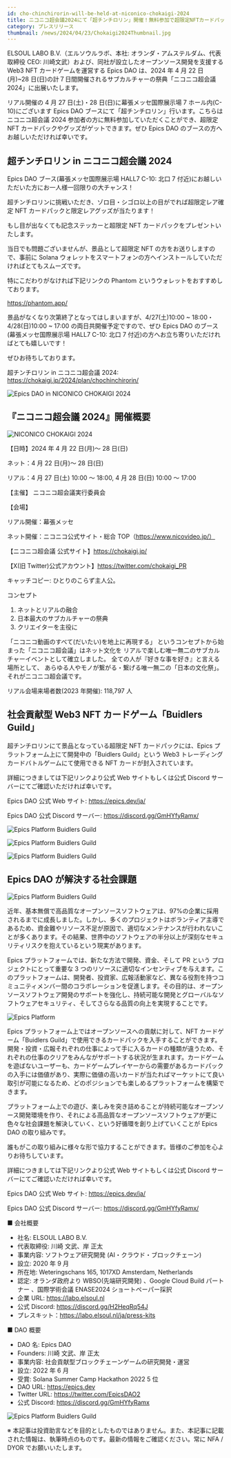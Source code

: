 ```yaml
---
id: cho-chinchirorin-will-be-held-at-niconico-chokaigi-2024
title: ニコニコ超会議2024にて「超チンチロリン」開催！無料参加で超限定NFTカードパックとグッズをゲット
category: プレスリリース
thumbnail: /news/2024/04/23/Chokaigi2024Thumbnail.jpg
---
```


ELSOUL LABO B.V.（エルソウルラボ、本社: オランダ・アムステルダム、代表取締役
CEO: 川崎文武）および、同社が設立したオープンソース開発を支援する Web3 NFT
カードゲームを運営する Epics DAO は、2024 年 4 月 22 日(月)~28
日(日)の計７日間開催されるサブカルチャーの祭典「ニコニコ超会議
2024」に出展いたします。

リアル開催の 4 月 27 日(土)・28 日(日)に幕張メッセ国際展示場 7
ホール内(C-10)にございます Epics DAO
ブースにて「超チンチロリン」行います。こちらはニコニコ超会議 2024
参加者の方に無料参加していただくことができ、超限定 NFT
カードパックやグッズがゲットできます。ぜひ Epics DAO
のブースの方へお越しいただければ幸いです。

## 超チンチロリン in ニコニコ超会議 2024

Epics DAO ブース(幕張メッセ国際展示場 HALL7 C-10: 北口 7
付近)にお越しいただいた方にお一人様一回限りの大チャンス！

超チンチロリンに挑戦いただき、ゾロ目・シゴロ以上の目がでれば超限定レア確定 NFT
カードパックと限定レアグッズが当たります！

もし目が出なくても記念ステッカーと超限定 NFT
カードパックをプレゼントいたします。

当日でも問題ございませんが、景品として超限定 NFT の方をお送りしますので、事前に
Solana
ウォレットをスマートフォンの方へインストールしていただければとてもスムーズです。

特にこだわりがなければ下記リンクの Phantom
というウォレットをおすすめしております。

https://phantom.app/

景品がなくなり次第終了となってはしまいますが、4/27(土)10:00 ~
18:00・4/28(日)10:00 ~ 17:00 の両日共開催予定ですので、ぜひ Epics DAO
のブース(幕張メッセ国際展示場 HALL7 C-10: 北口 7
付近)の方へお立ち寄りいただければとても嬉しいです！

ぜひお待ちしております。

超チンチロリン in ニコニコ超会議 2024:
https://chokaigi.jp/2024/plan/chochinchirorin/

![Epics DAO in NICONICO CHOKAIGI 2024](/news/2024/04/23/Chokaigi2024MainPoster.jpg)

## 『ニコニコ超会議 2024』開催概要

![NICONICO CHOKAIGI 2024](/news/2024/04/23/NicoCho2024Key.jpg)

【日時】2024 年 4 月 22 日(月)～ 28 日(日)

ネット：4 月 22 日(月)～ 28 日(日)

リアル：4 月 27 日(土) 10:00 ～ 18:00, 4 月 28 日(日) 10:00 ～ 17:00

【主催】 ニコニコ超会議実行委員会

【会場】

リアル開催：幕張メッセ

ネット開催：ニコニコ公式サイト・総合 TOP（https://www.nicovideo.jp/）

【ニコニコ超会議 公式サイト】https://chokaigi.jp/

【X(旧 Twitter)公式アカウント】https://twitter.com/chokaigi_PR

キャッチコピー: ひとりのこらず主人公。

コンセプト

1. ネットとリアルの融合
2. 日本最大のサブカルチャーの祭典
3. クリエイターを主役に

「ニコニコ動画のすべて(だいたい)を地上に再現する」
というコンセプトから始まった「ニコニコ超会議」はネット文化を
リアルで楽しむ唯一無二のサブカルチャーイベントとして確立しました。
全ての人が『好きな事を好き』と言える場所として、
あらゆる人やモノが繋がる・繋げる唯一無二の「日本の文化祭」。
それがニコニコ超会議です。

リアル会場来場者数(2023 年開催): 118,797 人

## 社会貢献型 Web3 NFT カードゲーム「Buidlers Guild」

超チンチロリンにて景品となっている超限定 NFT カードパックには、Epics
プラットフォーム上にて開発中の「Buidlers Guild」という Web3
トレーディングカードバトルゲームにて使用できる NFT カードが封入されています。

詳細につきましては下記リンクより公式 Web サイトもしくは公式 Discord
サーバーにてご確認いただければ幸いです。

Epics DAO 公式 Web サイト: https://epics.dev/ja/

Epics DAO 公式 Discord サーバー: https://discord.gg/GmHYfyRamx/

![Epics Platform Buidlers Guild](/news/2024/04/19/BuidlersGuildFeaturedCardsInAlphaInvestorJA.jpg)

![Epics Platform Buidlers Guild](/news/2024/04/19/BuidlersGuildFeaturedCardsInAlphaDevJA.jpg)

![Epics Platform Buidlers Guild](/news/2024/04/19/BuidlersGuildFeaturedCardsInAlphaDegenJA.jpg)

## Epics DAO が解決する社会課題

![Epics Platform Buidlers Guild](/news/2024/04/19/AboutOpenSourceProblemJA.jpg)

近年、基本無償で高品質なオープンソースソフトウェアは、97%の企業に採用されるまでに成長しました。しかし、多くのプロジェクトはボランティア主導であるため、資金難やリソース不足が原因で、適切なメンテナンスが行われないことが多くあります。その結果、世界中のソフトウェアの半分以上が深刻なセキュリティリスクを抱えているという現実があります。

Epics プラットフォームでは、新たな方法で開発、資金、そして PR という
プロジェクトにとって重要な 3
つのリソースに適切なインセンティブを与えます。このプラットフォームは、開発者、投資家、広報活動家など、異なる役割を持つコミュニティメンバー間のコラボレーションを促進します。その目的は、オープンソースソフトウェア開発のサポートを強化し、持続可能な開発とグローバルなソフトウェアセキュリティ、そしてさらなる品質の向上を実現することです。

![Epics Platform](/news/2024/03/12/EpicsPlatformJA.jpg)

Epics プラットフォーム上ではオープンソースへの貢献に対して、NFT
カードゲーム「Buidlers
Guild」で使用できるカードパックを入手することができます。開発・投資・広報それぞれの仕事によって手に入るカードの種類が違うため、それぞれの仕事のクリアをみんながサポートする状況が生まれます。カードゲームを遊ばないユーザーも、カードゲームプレイヤーからの需要があるカードパックの入手には価値があり、実際に価値の高いカードが当たればマーケットにて良い取引が可能になるため、どのポジションでも楽しめるプラットフォームを構築できます。

プラットフォーム上での遊び、楽しみを突き詰めることが持続可能なオープンソース開発環境を作り、それによる高品質なオープンソースソフトウェアが更に色々な社会課題を解決していく、という好循環を創り上げていくことが
Epics DAO の取り組みです。

誰もがこの取り組みに様々な形で協力することができます。皆様のご参加を心よりお待ちしています。

詳細につきましては下記リンクより公式 Web サイトもしくは公式 Discord
サーバーにてご確認いただければ幸いです。

Epics DAO 公式 Web サイト: https://epics.dev/ja/

Epics DAO 公式 Discord サーバー: https://discord.gg/GmHYfyRamx/

■ 会社概要

- 社名: ELSOUL LABO B.V.
- 代表取締役: 川崎 文武、岸 正太
- 事業内容: ソフトウェア研究開発 (AI・クラウド・ブロックチェーン)
- 設立: 2020 年 9 月
- 所在地: Weteringschans 165, 1017XD Amsterdam, Netherlands
- 認定: オランダ政府より WBSO(先端研究開発) 、Google Cloud Build パートナー
  、国際学術会議 ENASE2024 ショートペーパー採択
- 企業 URL: https://labo.elsoul.nl
- 公式 Discord: https://discord.gg/H2HeqRq54J
- プレスキット：https://labo.elsoul.nl/ja/press-kits

■ DAO 概要

- DAO 名: Epics DAO
- Founders: 川崎 文武、岸 正太
- 事業内容: 社会貢献型ブロックチェーンゲームの研究開発・運営
- 設立: 2022 年 6 月
- 受賞: Solana Summer Camp Hackathon 2022 5 位
- DAO URL: https://epics.dev
- Twitter URL: https://twitter.com/EpicsDAO2
- 公式 Discord: https://discord.gg/GmHYfyRamx

![Epics Platform Buidlers Guild](/news/2024/04/19/AboutNoLossStakingJA.jpg)

※
本記事は投資助言などを目的としたものではありません。また、本記事に記載された情報は、執筆時点のものです。最新の情報をご確認ください。常に
NFA / DYOR でお願いいたします。
